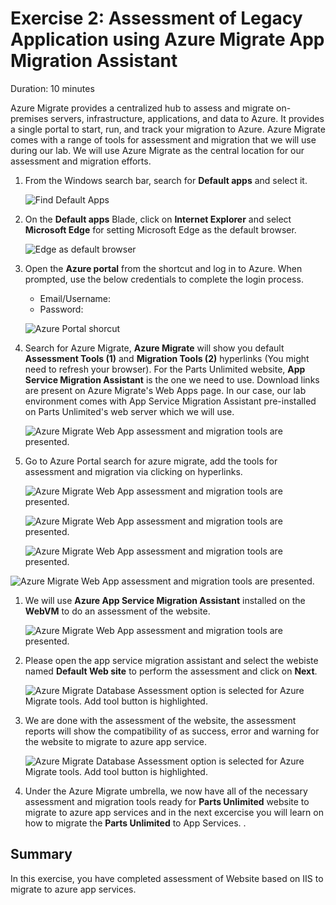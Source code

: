 # Exercise 2: Assessment of Legacy Application using Azure Migrate App Migration Assistant

Duration: 10 minutes

Azure Migrate provides a centralized hub to assess and migrate on-premises servers, infrastructure, applications, and data to Azure. It provides a single portal to start, run, and track your migration to Azure. Azure Migrate comes with a range of tools for assessment and migration that we will use during our lab. We will use Azure Migrate as the central location for our assessment and migration efforts.

1. From the Windows search bar, search for **Default apps** and select it.

   ![Find Default Apps](Images/DefaultApps.png "Find Default Apps")
   
1. On the **Default apps** Blade, click on **Internet Explorer** and select **Microsoft Edge** for setting Microsoft Edge as the default browser.

   ![Edge as default browser](Images/Defaultappsss.png "Set Edge as Default Browser")
   
1. Open the **Azure portal** from the shortcut and log in to Azure. When prompted, use the below credentials to complete the login process.

    * Email/Username: <inject key="AzureAdUserEmail"></inject>
    * Password: <inject key="AzureAdUserPassword"></inject>

    ![Azure Portal shorcut](Images/azure-portal-start.png "Azure Portal shortcut")

1. Search for Azure Migrate, **Azure Migrate** will show you default **Assessment Tools (1)** and **Migration Tools (2)** hyperlinks (You might need to refresh your browser). For the Parts Unlimited website, **App Service Migration Assistant** is the one we need to use. Download links are present on Azure Migrate's Web Apps page. In our case, our lab environment comes with App Service Migration Assistant pre-installed on Parts Unlimited's web server which we will use.

   ![Azure Migrate Web App assessment and migration tools are presented.](Images/App_assiatant_image_machine_installed.png "Azure Migrate Web Apps Capabilities")

1. Go to Azure Portal search for azure migrate, add the tools for assessment and migration via clicking on hyperlinks.
   
    ![Azure Migrate Web App assessment and migration tools are presented.](Images/Azure_App_Migration_Search.png "Azure Migrate Web Apps Capabilities")


   ![Azure Migrate Web App assessment and migration tools are presented.](Images/Click_here_option_to_add_tools.png "Azure Migrate Web Apps Capabilities")


   ![Azure Migrate Web App assessment and migration tools are presented.](Images/click_add_the_tools_on.png "Azure Migrate Web Apps Capabilities")  


![Azure Migrate Web App assessment and migration tools are presented.](Images/After_adding_the_tools.png "Azure Migrate Web Apps Capabilities")  

1. We will use **Azure App Service Migration Assistant** installed on the **WebVM** to do an assessment of the website.

    ![Azure Migrate Web App assessment and migration tools are presented.](Images/App_assiatant_image_machine_installed.png "Azure Migrate Web Apps Capabilities")

1. Please open the app service migration assistant and select the webiste named **Default Web site** to perform the assessment and click on **Next**.

    ![Azure Migrate Database Assessment option is selected for Azure Migrate tools. Add tool button is highlighted.](Images/Doing_Assessment_of_webiste_chosse.png "Azure Migrate Database Assessment Tools")


1. We are done with the assessment of the website, the assessment reports will show the compatibility of as success, error and warning for the website to migrate to azure app service.

    ![Azure Migrate Database Assessment option is selected for Azure Migrate tools. Add tool button is highlighted.](Images/assessment_done_will_cehck_afterwards.png "Azure Migrate Database Assessment Tools")


1. Under the Azure Migrate umbrella, we now have all of the necessary assessment and migration tools ready for **Parts Unlimited** website to migrate to azure app services and in the next excercise you will learn on how to migrate the **Parts Unlimited** to App Services. .

    
## Summary
 
In this exercise, you have completed assessment of Website based on IIS to migrate to azure app services.

